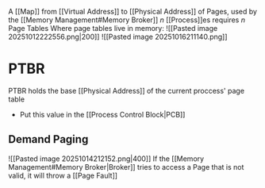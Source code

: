 A [[Map]] from [[Virtual Address]] to [[Physical Address]] of Pages, used by the [[Memory Management#Memory Broker]]
$n$ [[Process]]es requires $n$ Page Tables
Where page tables live in memory:
![[Pasted image 20251012222556.png|200]]
![[Pasted image 20251016211140.png]]
# PTBR
PTBR holds the base [[Physical Address]] of the current proccess' page table
* Put this value in the [[Process Control Block|PCB]]

## Demand Paging
![[Pasted image 20251014212152.png|400]]
If the [[Memory Management#Memory Broker|Broker]] tries to access a Page that is not valid, it will throw a [[Page Fault]]